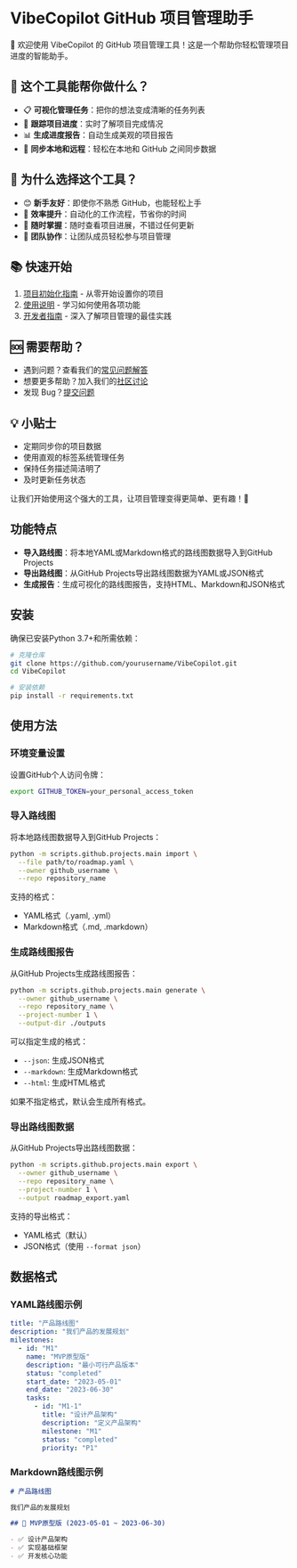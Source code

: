 # VibeCopilot GitHub 项目管理助手

👋 欢迎使用 VibeCopilot 的 GitHub 项目管理工具！这是一个帮助你轻松管理项目进度的智能助手。

## 🎯 这个工具能帮你做什么？

- 📋 **可视化管理任务**：把你的想法变成清晰的任务列表
- 📅 **跟踪项目进度**：实时了解项目完成情况
- 📊 **生成进度报告**：自动生成美观的项目报告
- 🔄 **同步本地和远程**：轻松在本地和 GitHub 之间同步数据

## 🌟 为什么选择这个工具？

- 😊 **新手友好**：即使你不熟悉 GitHub，也能轻松上手
- 🚀 **效率提升**：自动化的工作流程，节省你的时间
- 📱 **随时掌握**：随时查看项目进展，不错过任何更新
- 🤝 **团队协作**：让团队成员轻松参与项目管理

## 📚 快速开始

1. [项目初始化指南](setup_guide.md) - 从零开始设置你的项目
2. [使用说明](usage_guide.md) - 学习如何使用各项功能
3. [开发者指南](develop_guide.md) - 深入了解项目管理的最佳实践

## 🆘 需要帮助？

- 遇到问题？查看我们的[常见问题解答](../faq.md)
- 想要更多帮助？加入我们的[社区讨论](https://github.com/VibeCopilot/discussions)
- 发现 Bug？[提交问题](https://github.com/VibeCopilot/issues)

## 💡 小贴士

- 定期同步你的项目数据
- 使用直观的标签系统管理任务
- 保持任务描述简洁明了
- 及时更新任务状态

让我们开始使用这个强大的工具，让项目管理变得更简单、更有趣！🚀

## 功能特点

- **导入路线图**：将本地YAML或Markdown格式的路线图数据导入到GitHub Projects
- **导出路线图**：从GitHub Projects导出路线图数据为YAML或JSON格式
- **生成报告**：生成可视化的路线图报告，支持HTML、Markdown和JSON格式

## 安装

确保已安装Python 3.7+和所需依赖：

```bash
# 克隆仓库
git clone https://github.com/yourusername/VibeCopilot.git
cd VibeCopilot

# 安装依赖
pip install -r requirements.txt
```

## 使用方法

### 环境变量设置

设置GitHub个人访问令牌：

```bash
export GITHUB_TOKEN=your_personal_access_token
```

### 导入路线图

将本地路线图数据导入到GitHub Projects：

```bash
python -m scripts.github.projects.main import \
  --file path/to/roadmap.yaml \
  --owner github_username \
  --repo repository_name
```

支持的格式：
- YAML格式（.yaml, .yml）
- Markdown格式（.md, .markdown）

### 生成路线图报告

从GitHub Projects生成路线图报告：

```bash
python -m scripts.github.projects.main generate \
  --owner github_username \
  --repo repository_name \
  --project-number 1 \
  --output-dir ./outputs
```

可以指定生成的格式：
- `--json`: 生成JSON格式
- `--markdown`: 生成Markdown格式
- `--html`: 生成HTML格式

如果不指定格式，默认会生成所有格式。

### 导出路线图数据

从GitHub Projects导出路线图数据：

```bash
python -m scripts.github.projects.main export \
  --owner github_username \
  --repo repository_name \
  --project-number 1 \
  --output roadmap_export.yaml
```

支持的导出格式：
- YAML格式（默认）
- JSON格式（使用 `--format json`）

## 数据格式

### YAML路线图示例

```yaml
title: "产品路线图"
description: "我们产品的发展规划"
milestones:
  - id: "M1"
    name: "MVP原型版"
    description: "最小可行产品版本"
    status: "completed"
    start_date: "2023-05-01"
    end_date: "2023-06-30"
    tasks:
      - id: "M1-1"
        title: "设计产品架构"
        description: "定义产品架构"
        milestone: "M1"
        status: "completed"
        priority: "P1"
```

### Markdown路线图示例

```markdown
# 产品路线图

我们产品的发展规划

## 🏁 MVP原型版 (2023-05-01 ~ 2023-06-30)

- ✅ 设计产品架构
- ✅ 实现基础框架
- ✅ 开发核心功能
```
